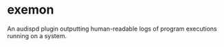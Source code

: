 exemon
======

An audispd plugin outputting human-readable logs of program executions running on a system.
